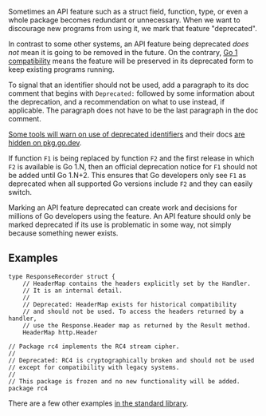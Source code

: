 Sometimes an API feature such as a struct field, function, type, or even a whole package becomes
redundant or unnecessary.
When we want to discourage new programs from using it,
we mark that feature "deprecated".

In contrast to some other systems, an API feature being deprecated
_does not_ mean it is going to be removed in the future.
On the contrary, [Go 1 compatibility](https://go.dev/doc/go1compat)
means the feature will be preserved in its deprecated form
to keep existing programs running.

To signal that an identifier should not be used, add a paragraph to its doc
comment that begins with `Deprecated:` followed by some information about the
deprecation, and a recommendation on what to use instead, if applicable.
The paragraph does not have to be the last paragraph in the doc comment.

[Some tools will warn on use of deprecated identifiers](https://staticcheck.io/docs/checks#SA1019)
and their docs [are hidden on pkg.go.dev](https://go.dev/issue/40850).

If function `F1` is being replaced by function `F2`
and the first release in which `F2` is available is Go 1.N,
then an official deprecation notice for `F1` should not be
added until Go 1.N+2.
This ensures that Go developers only see `F1` as deprecated
when all supported Go versions include `F2` and they can easily switch.

Marking an API feature deprecated can create work and
decisions for millions of Go developers using the feature.
An API feature should only be marked deprecated if its
use is problematic in some way, not simply because something
newer exists.

## Examples

```
type ResponseRecorder struct {
	// HeaderMap contains the headers explicitly set by the Handler.
	// It is an internal detail.
	//
	// Deprecated: HeaderMap exists for historical compatibility
	// and should not be used. To access the headers returned by a handler,
	// use the Response.Header map as returned by the Result method.
	HeaderMap http.Header
```

```
// Package rc4 implements the RC4 stream cipher.
//
// Deprecated: RC4 is cryptographically broken and should not be used
// except for compatibility with legacy systems.
//
// This package is frozen and no new functionality will be added.
package rc4
```

There are a few other examples [in the standard library](https://cs.opensource.google/search?q=Deprecated:%20language:go&ss=go%2Fgo).